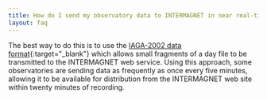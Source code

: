 ```yaml
---
title: How do I send my observatory data to INTERMAGNET in near real-time ?
layout: faq
---
```


The best way to do this is to use the [IAGA-2002 data format](https://www.ngdc.noaa.gov/IAGA/vdat/IAGA2002/iaga2002format.html){:target="_blank"} which allows small fragments of a day file to be transmitted to the INTERMAGNET web service. Using this approach, some observatories are sending data as frequently as once every five minutes, allowing it to be available for distribution from the INTERMAGNET web site within twenty minutes of recording.